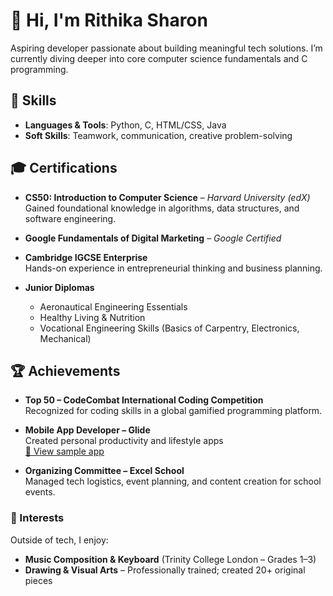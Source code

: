 # 👋 Hi, I'm Rithika Sharon

Aspiring developer passionate about building meaningful tech solutions. I’m currently diving deeper into core computer science fundamentals and C programming.

## 💼 Skills

- **Languages & Tools**: Python, C, HTML/CSS, Java
- **Soft Skills**: Teamwork, communication, creative problem-solving

## 🎓 Certifications

- **CS50: Introduction to Computer Science** – *Harvard University (edX)*  
  Gained foundational knowledge in algorithms, data structures, and software engineering.

- **Google Fundamentals of Digital Marketing** – *Google Certified*

- **Cambridge IGCSE Enterprise**  
  Hands-on experience in entrepreneurial thinking and business planning.

- **Junior Diplomas**  
  - Aeronautical Engineering Essentials  
  - Healthy Living & Nutrition  
  - Vocational Engineering Skills (Basics of Carpentry, Electronics, Mechanical)

## 🏆 Achievements

- **Top 50 – CodeCombat International Coding Competition**  
  Recognized for coding skills in a global gamified programming platform.

- **Mobile App Developer – Glide**  
  Created personal productivity and lifestyle apps  
  [🔗 View sample app](https://honest-food-2930.glideapp.io/)

- **Organizing Committee – Excel School**  
  Managed tech logistics, event planning, and content creation for school events.

###  🎵 Interests

Outside of tech, I enjoy:

- **Music Composition & Keyboard** (Trinity College London – Grades 1–3)  
- **Drawing & Visual Arts** – Professionally trained; created 20+ original pieces

<!--
**pixel-compiler-rs/pixel-compiler-rs** is a ✨ _special_ ✨ repository because its `README.md` (this file) appears on your GitHub profile.

Here are some ideas to get you started:

- 🔭 I’m currently working on ...
- 🌱 I’m currently learning ...
- 👯 I’m looking to collaborate on ...
- 🤔 I’m looking for help with ...
- 💬 Ask me about ...
- 📫 How to reach me: ...
- 😄 Pronouns: ...
- ⚡ Fun fact: ...
-->
